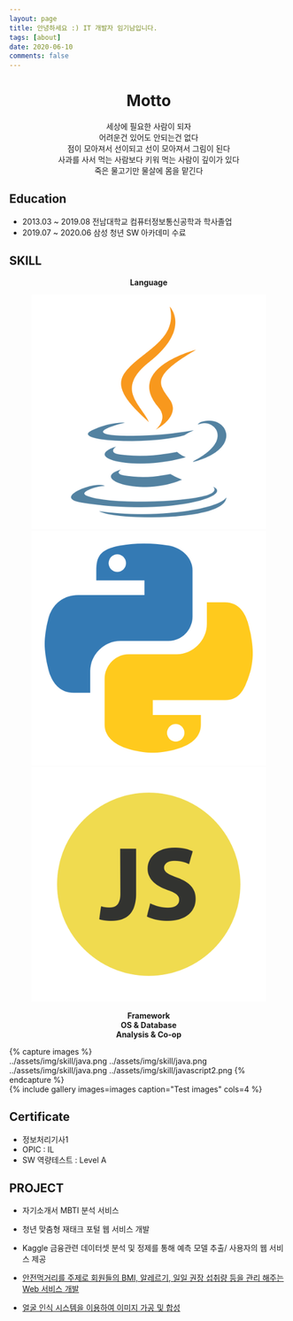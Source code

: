 ```yaml
---
layout: page
title: 안녕하세요 :) IT 개발자 임기남입니다.
tags: [about]
date: 2020-06-10
comments: false
---
```

 
<center><h1><b>Motto</b></h1></center>  
<center>세상에 필요한 사람이 되자</center>  
<center>어려운건 있어도 안되는건 없다</center>  
<center>점이 모아져서 선이되고 선이 모아져서 그림이 된다</center>  
<center>사과를 사서 먹는 사람보다 키워 먹는 사람이 깊이가 있다</center>  
<center>죽은 물고기만 물살에 몸을 맡긴다</center>  

## Education
 - 2013.03 ~ 2019.08 전남대학교 컴퓨터정보통신공학과 학사졸업
 - 2019.07 ~ 2020.06 삼성 청년 SW 아카데미 수료
 
## SKILL
<center><b>Language</b></center>
<figure class="third">
  <img src="../assets/img/skill/java.png"/>
  <img src="../assets/img/skill/python.png"/> 
  <img src="../assets/img/skill/javascript2.png"/>
</figure>
 <center><b>Framework</b></center>
 
<center><b>OS & Database</b></center>

<center><b>Analysis & Co-op</b></center>  

{% capture images %}  
    ../assets/img/skill/java.png
    ../assets/img/skill/java.png
	../assets/img/skill/java.png
	../assets/img/skill/javascript2.png
{% endcapture %}  
{% include gallery images=images caption="Test images" cols=4 %}  
## Certificate
- 정보처리기사1
- OPIC : IL
- SW 역량테스트 : Level A
## PROJECT
* 자기소개서 MBTI 분석 서비스  

* 청년 맞춤형 재태크 포털 웹 서비스 개발  

* Kaggle 금융관련 데이터셋 분석 및 정제를 통해 예측 모델 추출/ 사용자의 웹 서비스 제공  

* <a href="https://limkinam.github.io/SafeFood/">안전먹거리를 주제로 회원들의 BMI, 알레르기, 일일 권장 섭취량 등을 관리 해주는 Web 서비스 개발  
    
* <a href="https://limkinam.github.io/face_recognition/">얼굴 인식 시스템을 이용하여 이미지 가공 및 합성 </a>
